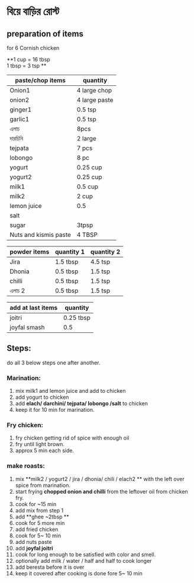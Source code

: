#  বিয়ে বাড়ির রোস্ট   

## preparation of items  

for 6 Cornish chicken

**1 cup = 16 tbsp  
1 tbsp = 3 tsp **  

paste/chop items| quantity 
--|--
Onion1| 4 large chop
onion2| 4 large paste
ginger1|0.5 tsp
garlic1|0.5 tsp
এলাচ| 8pcs
দারচিনি|2 large
tejpata|7 pcs
lobongo | 8 pc
yogurt| 0.25 cup
yogurt2| 0.25 cup
milk1| 0.5 cup
milk2| 2 cup
lemon juice|0.5
salt|
sugar| 3tpsp
Nuts and kismis paste| 4 TBSP

powder items|quantity 1 | quantity 2
--|--|--
Jira | 1.5 tbsp|4.5 tsp
Dhonia|0.5 tbsp|1.5 tsp
chilli |0.5 tbsp|1.5 tsp
এলাচ 2 |0.5 tbsp|1.5 tsp

add at last items| quantity 
--|--
joitri|0.25 tbsp|0.75 tsp
joyfal smash| 0.5


## Steps: 

do all 3 below steps one after another. 

### Marination:  

1. mix milk1 and lemon juice and add to chicken  
1. add yogurt to chicken 
1. add **elach/ darchini/ tejpata/ lobongo /salt** to chicken
1. keep it for 10 min for marination. 

### Fry chicken: 
1. fry chicken getting rid of spice with enough oil 
1. fry until light brown. 
1. approx 5 min each side.  


### make roasts: 
1. mix **milk2 / yogurt2 / jira / dhonia/ chili / elach2 ** with the left over spice from marination.   
1. start frying **chopped onion and chilli** from the leftover oil from chicken fry.  
1. cook for ~15 min  
1. add mix from step 1  
1. add **ghee ~2tbsp **  
1. cook for 5 more min  
1. add fried chicken  
1. cook for 5~ 10 min  
1. add nuts paste  
1. add **joyfal joitri**
1. cook for long enough to be satisfied with color and smell.  
1. optionally add milk / water / half and half to cook longer  
1. add beresta before it is over   
1. keep it covered after cooking is done fore 5~ 10 min  

